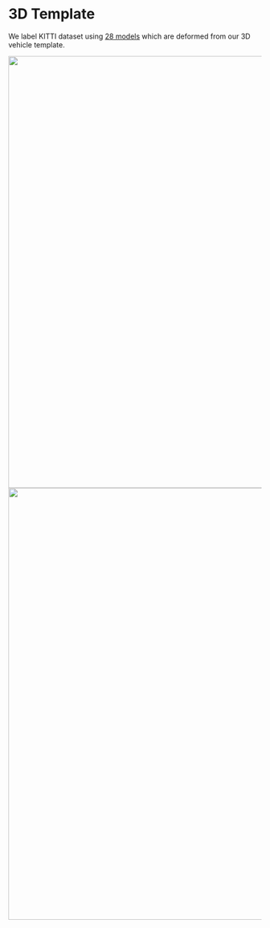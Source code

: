 # 3D Template
We label KITTI dataset using [28 models](https://drive.google.com/file/d/10o8a_TQo3633ArHikg0Pgkzb-ZJNfw-e/view?usp=sharing) which are  deformed from our 3D vehicle template.

<img src="https://github.com/SA2020PerMo/PerMo/blob/master/vis/Supplementary-VehicleTemplate.png" width="860"/>
<img src="https://github.com/SA2020PerMo/PerMo/blob/master/vis/deformed%20template.PNG" width="860"/>
